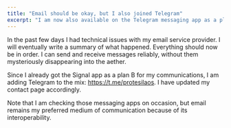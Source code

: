 ```yaml
---
title: "Email should be okay, but I also joined Telegram"
excerpt: "I am now also available on the Telegram messaging app as a plan B for my communications."
---
```


In the past few days I had technical issues with my email service
provider. I will eventually write a summary of what happened.
Everything should now be in order. I can send and receive messages
reliably, without them mysteriously disappearing into the aether.

Since I already got the Signal app as a plan B for my communications,
I am adding Telegram to the mix: <https://t.me/protesilaos>. I have
updated my contact page accordingly.

Note that I am checking those messaging apps on occasion, but email
remains my preferred medium of communication because of its interoperability.
